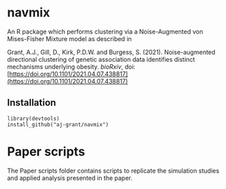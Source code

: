 # navmix
An R package which performs clustering via a Noise-Augmented von Mises-Fisher Mixture model as described in

Grant, A.J., Gill, D., Kirk, P.D.W. and Burgess, S. (2021). Noise-augmented directional clustering of genetic association data identifies distinct mechanisms underlying obesity. *bioRxiv*, doi: [https://doi.org/10.1101/2021.04.07.438817](https://doi.org/10.1101/2021.04.07.438817)

## Installation
```
library(devtools)
install_github("aj-grant/navmix")
```

# Paper scripts
The Paper scripts folder contains scripts to replicate the simulation studies and applied analysis presented in the paper.
